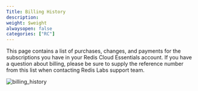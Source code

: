 ```yaml
---
Title: Billing History
description: 
weight: $weight
alwaysopen: false
categories: ["RC"]
---
```

This page contains a list of purchases, changes, and payments for the
subscriptions you have in your Redis Cloud Essentials account. If you
have a question about billing, please be sure to supply the reference
number from this list when contacting Redis Labs support team.

![billing_history](/images/rc/billing_history.png?width=1000&height=647)

